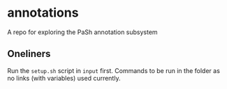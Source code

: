 # annotations
A repo for exploring the PaSh annotation subsystem

## Oneliners
Run the `setup.sh` script in `input` first.
Commands to be run in the folder as no links (with variables) used currently.
